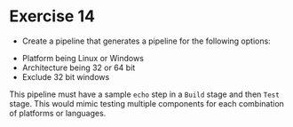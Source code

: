 # Exercise 14

- Create a pipeline that generates a pipeline for the following options:

* Platform being Linux or Windows
* Architecture being 32 or 64 bit
* Exclude 32 bit windows

This pipeline must have a sample `echo` step in a `Build` stage and then `Test` stage. This would mimic testing multiple components for each combination of platforms or languages. 

